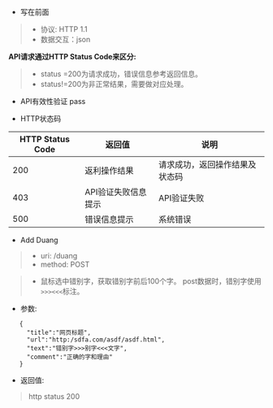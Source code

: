 - 写在前面
> - 协议: HTTP 1.1
> - 数据交互：json

**API请求通过HTTP Status Code来区分:**
> - status =200为请求成功，错误信息参考返回信息。
> - status!=200为非正常结果，需要做对应处理。


- API有效性验证
pass

- HTTP状态码

HTTP Status Code |  返回值 | 说明
----------------------|----------|---------
200 | 返利操作结果 |  请求成功，返回操作结果及状态码
403 | API验证失败信息提示 | API验证失败
500 | 错误信息提示 |系统错误

- Add Duang
> - uri: /duang
> - method: POST

> - 鼠标选中错别字，获取错别字前后100个字。
post数据时，错别字使用`>>><<<`标注。

 - 参数:
```
   {
     "title":"网页标题",
     "url":"http:/sdfa.com/asdf/asdf.html",
     "text":"错别字>>>别字<<<文字",
     "comment":"正确的字和理由"
   }
```

 - 返回值:
 >  http status 200
